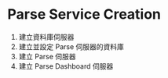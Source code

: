 # Parse Service Creation

1. 建立資料庫伺服器
2. 建立並設定 Parse 伺服器的資料庫
3. 建立 Parse 伺服器
4. 建立 Parse Dashboard 伺服器



